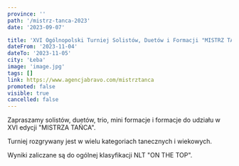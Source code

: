 ```yaml
---
province: ''
path: '/mistrz-tanca-2023'
date: '2023-09-07'

title: 'XVI Ogólnopolski Turniej Solistów, Duetów i Formacji "MISTRZ TAŃCA"'
dateFrom: '2023-11-04'
dateTo: '2023-11-05'
city: 'Łeba'
image: 'image.jpg'
tags: []
link: https://www.agencjabravo.com/mistrztanca
promoted: false
visible: true
cancelled: false
---
```

Zapraszamy solistów, duetów, trio, mini formacje i formacje do udziału w XVI edycji "MISTRZA TAŃCA".

Turniej rozgrywany jest w wielu kategoriach tanecznych i wiekowych.

Wyniki zaliczane są do ogólnej klasyfikacji NLT "ON THE TOP".

